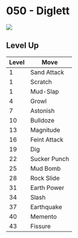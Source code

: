 # 050 - Diglett
![][050]

## Level Up

Level | Move
---   | ---
  1   | Sand Attack
  1   | Scratch
  1   | Mud-Slap
  4   | Growl
  7   | Astonish
 10   | Bulldoze
 13   | Magnitude
 16   | Feint Attack
 19   | Dig
 22   | Sucker Punch
 25   | Mud Bomb
 28   | Rock Slide
 31   | Earth Power
 34   | Slash
 37   | Earthquake
 40   | Memento
 43   | Fissure



[050]: ../img/pokemon/050.png
